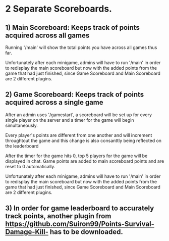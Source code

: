 # 2 Separate Scoreboards.

## 1) Main Scoreboard: Keeps track of points acquired across all games
Running '/main' will show the total points you have across all games thus far.

Unfortunately after each minigame, admins will have to run '/main' in order to redisplay the main scoreboard but now with the added points from the game that had just finished, since Game Scoreboard and Main Scoreboard are 2 different plugins.





## 2) Game Scoreboard: Keeps track of points acquired across a single game
After an admin uses '/gamestart', a scoreboard will be set up for every single player on the server and a timer for the game will begin simultaneously. 

Every player's points are different from one another and will increment throughtout the game and this change is also consanttly being reflected on the leaderboard

After the timer for the game hits 0, top 5 players for the game will be displayed in chat. Game points are added to main scoreboard points and are reset to 0 automatically.

Unfortunately after each minigame, admins will have to run '/main' in order to redisplay the main scoreboard but now with the added points from the game that had just finished, since Game Scoreboard and Main Scoreboard are 2 different plugins.





## 3) In order for game leaderboard to accurately track points, another plugin from https://github.com/Suiron99/Points-Survival-Damage-Kill- has to be downloaded.
